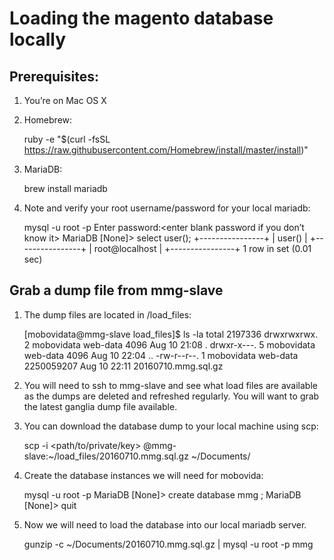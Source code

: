 Loading the magento database locally
======
Prerequisites:
---------
  1. You’re on Mac OS X
  2. Homebrew:
  
        ruby -e "$(curl -fsSL https://raw.githubusercontent.com/Homebrew/install/master/install)"  
  3. MariaDB:
    
        brew install mariadb

  4. Note and verify your root username/password for your local mariadb:
    
        mysql -u root -p
        Enter password:<enter blank password if you don’t know it>
        MariaDB [None]> select user();
        +----------------+
        | user()         |
        +----------------+
        | root@localhost |
        +----------------+
        1 row in set (0.01 sec)
        
Grab a dump file from mmg-slave
-------------------------------

   1. The dump files are located in /load_files:
        
        [mobovidata@mmg-slave load_files]$ ls -la
        total 2197336
        drwxrwxrwx. 2 mobovidata web-data       4096 Aug 10 21:08 .
        drwxr-x---. 5 mobovidata web-data       4096 Aug 10 22:04 ..
        -rw-r--r--. 1 mobovidata web-data 2250059207 Aug 10 22:11 20160710.mmg.sql.gz
   2. You will need to ssh to mmg-slave and see what load files are available as the dumps are deleted and refreshed regularly.  You will want to grab the latest ganglia dump file available. 
   3. You can download the database dump to your local machine using scp:   
        
        scp -i <path/to/private/key> <username>@mmg-slave:~/load_files/20160710.mmg.sql.gz ~/Documents/
   4. Create the database instances we will need for mobovida:
    
        mysql -u root -p
        MariaDB [None]> create database mmg ;
        MariaDB [None]> quit
   5. Now we will need to load the database into our local mariadb server.
        
        gunzip -c ~/Documents/20160710.mmg.sql.gz | mysql -u root -p mmg

        
         

    
    

